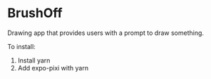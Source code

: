 # BrushOff
Drawing app that provides users with a prompt to draw something. 

To install:
1. Install yarn
2. Add expo-pixi with yarn
